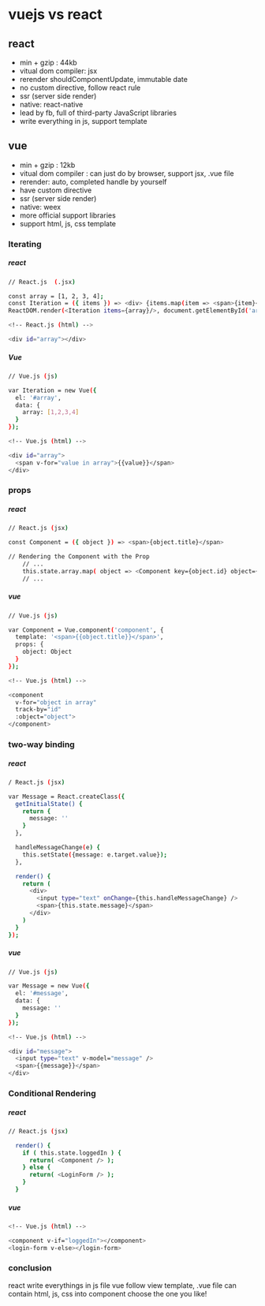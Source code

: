 # vuejs vs react

## react
  - min + gzip : 44kb
  - vitual dom compiler: jsx
  - rerender shouldComponentUpdate, immutable date
  - no custom directive, follow react rule
  - ssr (server side render)
  - native: react-native
  - lead by fb, full of third-party JavaScript libraries
  - write everything in js, support template

## vue
  - min + gzip : 12kb
  - vitual dom compiler : can just do by browser, support jsx, .vue file
  - rerender:  auto, completed handle by yourself
  - have custom directive
  - ssr (server side render)
  - native: weex
  - more official support libraries
  - support html, js, css template

### Iterating

##### react

```sh
// React.js  (.jsx)

const array = [1, 2, 3, 4];
const Iteration = ({ items }) => <div> {items.map(item => <span>{item}</span>)} </div>;
ReactDOM.render(<Iteration items={array}/>, document.getElementById('array'));

<!-- React.js (html) -->

<div id="array"></div>
```


##### Vue
```sh
// Vue.js (js)

var Iteration = new Vue({
  el: '#array',
  data: {
    array: [1,2,3,4]
  }
});

<!-- Vue.js (html) -->

<div id="array">
  <span v-for="value in array">{{value}}</span>
</div>
```

### props

##### react

```sh
// React.js (jsx)

const Component = ({ object }) => <span>{object.title}</span>

// Rendering the Component with the Prop
    // ...
    this.state.array.map( object => <Component key={object.id} object={object} />
    // ...
```
##### vue
```sh
// Vue.js (js)

var Component = Vue.component('component', {
  template: '<span>{{object.title}}</span>',
  props: {
    object: Object
  }
});

<!-- Vue.js (html) -->

<component
  v-for="object in array"
  track-by="id"
  :object="object">
</component>
```

### two-way binding

##### react

```sh
/ React.js (jsx)

var Message = React.createClass({
  getInitialState() {
    return {
      message: ''
    }
  },

  handleMessageChange(e) {
    this.setState({message: e.target.value});
  },

  render() {
    return (
      <div>
        <input type="text" onChange={this.handleMessageChange} />
        <span>{this.state.message}</span>
      </div>
    )
  }
});
```

##### vue

```sh
// Vue.js (js)

var Message = new Vue({
  el: '#message',
  data: {
    message: ''
  }
});

<!-- Vue.js (html) -->

<div id="message">
  <input type="text" v-model="message" />
  <span>{{message}}</span>
</div>

```

### Conditional Rendering

##### react

```sh
// React.js (jsx)

  render() {
    if ( this.state.loggedIn ) {
      return( <Component /> );
    } else {
      return( <LoginForm /> );
    }
  }
```

##### vue

```sh
<!-- Vue.js (html) -->

<component v-if="loggedIn"></component>
<login-form v-else></login-form>
```

### conclusion

react write everythings in js file
vue follow view template, .vue file can contain html, js, css into component
choose the one you like!
